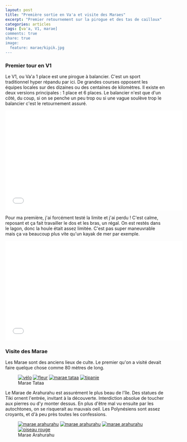```yaml
---
layout: post
title: "Première sortie en Va'a et visite des Maraes"
excerpt: "Premier retournement sur la pirogue et des tas de cailloux"
categories: articles
tags: [va'a, V1, marae]
comments: true
share: true
image:
  feature: marae/kipik.jpg
---
```


### Premier tour en V1
Le V1, ou Va'a 1 place est une pirogue à balancier. C'est un sport traditionnel hyper répandu par ici. De grandes courses opposent les équipes locales sur des dizaines ou des centaines de kilomètres. Il existe en deux versions principales : 1 place et 6 places. Le balancier n'est que d'un côté, du coup, si on se penche un peu trop ou si une vague soulève trop le balancier c'est le retournement assuré.

<iframe width="560" height="315" src="//www.youtube.com/embed/YB0pWVaHzrA" frameborder="0"> </iframe>

Pour ma première, j'ai forcément testé la limite et j'ai perdu !
C'est calme, reposant et ça fait travailler le dos et les bras, un régal. On est restés dans le lagon, donc la houle était assez limitée. C'est pas super maneuvrable mais ça va beaucoup plus vite qu'un kayak de mer par exemple.

<iframe width="560" height="315" src="//www.youtube.com/embed/B65iCYkWVJo" frameborder="0"> </iframe>

### Visite des Marae
Les Marae sont des anciens lieux de culte.
Le premier qu'on a visité devait faire quelque chose comme 80 mètres de long.
<figure class="half">
	<a href="{{site.url}}/images/marae/velo.jpg"><img src="{{site.url}}/images/marae/velo.jpg" alt="vélo"></a>
	<a href="{{site.url}}/images/marae/fleur.jpg"><img src="{{site.url}}/images/marae/fleur.jpg" alt="fleur"></a>
	<a href="{{site.url}}/images/marae/tataa.jpg"><img src="{{site.url}}/images/marae/tataa.jpg" alt="marae tataa"></a>
	<a href="{{site.url}}/images/marae/tipanie.jpg"><img src="{{site.url}}/images/marae/tipanie.jpg" alt="tipanie"></a>
	<figcaption>Marae Tataa</figcaption>
</figure>

Le Marae de Arahurahu est assurément le plus beau de l'île. Des statues de Tiki ornent l'entrée, invitant à la découverte. Interdiction absolue de toucher aux pierres ou d'y monter dessus. En plus d'être mal vu ensuite par les autochtones, on se risquerait au mauvais oeil. Les Polynésiens sont assez croyants, et d'à peu près toutes les confessions.
<figure class="half">
	<a href="{{site.url}}/images/marae/arahurahu1.jpg"><img src="{{site.url}}/images/arahurahu1.jpg" alt="marae arahurahu"></a>
	<a href="{{site.url}}/images/marae/arahurahu2.jpg"><img src="{{site.url}}/images/arahurahu2.jpg" alt="marae arahurahu"></a>
	<a href="{{site.url}}/images/marae/arahurahu3.jpg"><img src="{{site.url}}/images/arahurahu3.jpg" alt="marae arahurahu"></a>
	<a href="{{site.url}}/images/marae/oiseau-rouge.jpg"><img src="{{site.url}}/images/marae/oiseau-rouge.jpg" alt="oiseau rouge"></a>
	<figcaption>Marae Arahurahu</figcaption>
</figure>
